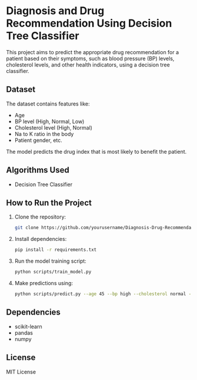 # Diagnosis and Drug Recommendation Using Decision Tree Classifier

This project aims to predict the appropriate drug recommendation for a patient based on their symptoms, such as blood pressure (BP) levels, cholesterol levels, and other health indicators, using a decision tree classifier.

## Dataset
The dataset contains features like:
- Age
- BP level (High, Normal, Low)
- Cholesterol level (High, Normal)
- Na to K ratio in the body
- Patient gender, etc.

The model predicts the drug index that is most likely to benefit the patient.

## Algorithms Used
- Decision Tree Classifier

## How to Run the Project
1. Clone the repository:
    ```bash
    git clone https://github.com/yourusername/Diagnosis-Drug-Recommendation.git
    ```
2. Install dependencies:
    ```bash
    pip install -r requirements.txt
    ```
3. Run the model training script:
    ```bash
    python scripts/train_model.py
    ```
4. Make predictions using:
    ```bash
    python scripts/predict.py --age 45 --bp high --cholesterol normal --na_to_k 12.5
    ```

## Dependencies
- scikit-learn
- pandas
- numpy

## License
MIT License
